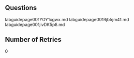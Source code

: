 ## Questions
labguidepage001YOY1xgwx.md
labguidepage001Rjb5jm41.md
labguidepage001jivDK5p8.md

## Number of Retries
0
